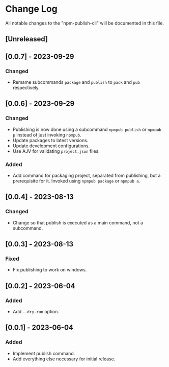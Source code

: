 # Change Log

All notable changes to the "npm-publish-cli" will be documented in this file.

## [Unreleased]

## [0.0.7] - 2023-09-29

### Changed

- Remame subcommands `package` and `publish` to `pack` and `pub` respectively.

## [0.0.6] - 2023-09-29

### Changed

- Publishing is now done using a subcommand `npmpub publish` or `npmpub p` instead of just invoking `npmpub`.
- Update packages to latest versions.
- Update development configurations.
- Use AJV for validating `project.json` files.

### Added

- Add command for packaging project, separated from publishing, but a prerequisite for it. Invoked using `npmpub package` or `npmpub a`.

## [0.0.4] - 2023-08-13

### Changed

- Change so that publish is executed as a main command, not a subcommand.

## [0.0.3] - 2023-08-13

### Fixed

- Fix publishing to work on windows.

## [0.0.2] - 2023-06-04

### Added

- Add `--dry-run` option.

## [0.0.1] - 2023-06-04

### Added

- Implement publish command.
- Add everything else necessary for initial release.

<!--
See: https://common-changelog.org/

## [0.0.1] - 2023-01-01

### Changed

### Added

### Removed

### Fixed
-->

